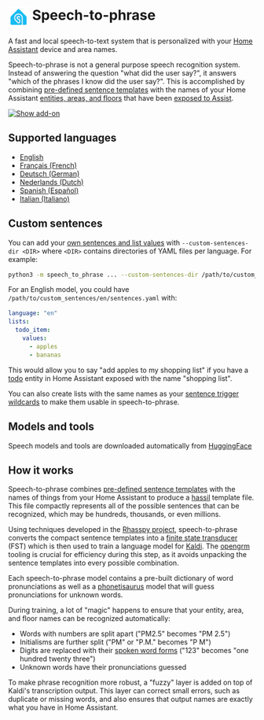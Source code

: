<h1>
  <img src="icon.png" alt="Speech-to-phrase logo" height="42" align="top">
  Speech-to-phrase
</h1>

A fast and local speech-to-text system that is personalized with your [Home Assistant](https://www.home-assistant.io/) device and area names.

Speech-to-phrase is not a general purpose speech recognition system. Instead of answering the question "what did the user say?", it answers "which of the phrases I know did the user say?".
This is accomplished by combining [pre-defined sentence templates](speech_to_phrase/sentences) with the names of your Home Assistant [entities, areas, and floors](https://www.home-assistant.io/getting-started/concepts-terminology/) that have been [exposed to Assist](https://www.home-assistant.io/voice_control/voice_remote_expose_devices/).

[![Show add-on](https://my.home-assistant.io/badges/supervisor_addon.svg)](https://my.home-assistant.io/redirect/supervisor_addon/?addon=47701997_speech-to-phrase&repository_url=https%3A%2F%2Fgithub.com%2Frhasspy%2Fhassio-addons)

## Supported languages

- [English](https://github.com/OHF-Voice/speech-to-phrase/blob/main/docs/english.md)
- [Français (French)](https://github.com/OHF-Voice/speech-to-phrase/blob/main/docs/french.md)
- [Deutsch (German)](https://github.com/OHF-Voice/speech-to-phrase/blob/main/docs/german.md)
- [Nederlands (Dutch)](https://github.com/OHF-Voice/speech-to-phrase/blob/main/docs/dutch.md)
- [Spanish (Español)](https://github.com/OHF-Voice/speech-to-phrase/blob/main/docs/spanish.md)
- [Italian (Italiano)](https://github.com/OHF-Voice/speech-to-phrase/blob/main/docs/italian.md)

## Custom sentences

You can add your [own sentences and list values][custom_sentences] with `--custom-sentences-dir <DIR>` where `<DIR>` contains directories of YAML files per language. For example:

``` sh
python3 -m speech_to_phrase ... --custom-sentences-dir /path/to/custom_sentences
```

For an English model, you could have `/path/to/custom_sentences/en/sentences.yaml` with:

``` yaml
language: "en"
lists:
  todo_item:
    values:
      - apples
      - bananas
```

This would allow you to say "add apples to my shopping list" if you have a [todo][] entity in Home Assistant exposed with the name "shopping list".

You can also create lists with the same names as your [sentence trigger wildcards][sentence_wildcards] to make them usable in speech-to-phrase.

## Models and tools

Speech models and tools are downloaded automatically from [HuggingFace](https://huggingface.co/datasets/rhasspy/rhasspy-speech/tree/main)


## How it works

Speech-to-phrase combines [pre-defined sentence templates](speech_to_phrase/sentences) with the names of things from your Home Assistant to produce a [hassil](https://github.com/home-assistant/hassil) template file. This file compactly represents all of the possible sentences that can be recognized, which may be hundreds, thousands, or even millions.

Using techniques developed in the [Rhasspy project](https://rhasspy.readthedocs.io/en/latest/whitepaper/), speech-to-phrase converts the compact sentence templates into a [finite state transducer]((https://www.openfst.org)) (FST) which is then used to train a language model for [Kaldi](https://kaldi-asr.org/). The [opengrm](https://www.opengrm.org) tooling is crucial for efficiency during this step, as it avoids unpacking the sentence templates into every possible combination.

Each speech-to-phrase model contains a pre-built dictionary of word pronunciations as well as a [phonetisaurus](https://github.com/AdolfVonKleist/Phonetisaurus) model that will guess pronunciations for unknown words.

During training, a lot of "magic" happens to ensure that your entity, area, and floor names can be recognized automatically:

* Words with numbers are split apart ("PM2.5" becomes "PM 2.5")
* Initialisms are further split ("PM" or "P.M." becomes "P M")
* Digits are replaced with their [spoken word forms](https://github.com/rhasspy/unicode-rbnf) ("123" becomes "one hundred twenty three")
* Unknown words have their pronunciations guessed

To make phrase recognition more robust, a "fuzzy" layer is added on top of Kaldi's transcription output. This layer can correct small errors, such as duplicate or missing words, and also ensures that output names are exactly what you have in Home Assistant.


[custom_sentences]: https://www.home-assistant.io/voice_control/custom_sentences_yaml/#setting-up-sentences-in-the-config-directory
[todo]: https://www.home-assistant.io/integrations/todo
[sentence_wildcards]: https://www.home-assistant.io/docs/automation/trigger/#sentence-wildcards
